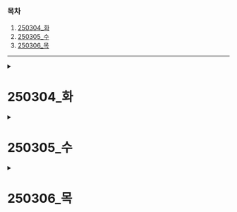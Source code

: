 ### 목차
1. [250304_화](#250304_화)
2. [250305_수](#250305_수)
3. [250306_목](#250306_목)
---
<details>
  <summary><h1>250304_화</h1></summary>

## 뉴스 기사 감성 분석 모델 학습

1. 경제 관련 뉴스 기사를 크롤링하여 만들어진 빅데이터를 분석하여 경제 시장 분위기의 긍정 /  부정 / 중립 여부를 평가하고자 했다.

2. 크롤링한 데이터는 긍정 / 부정 / 중립 여부가 라벨링 되어 있지 않고, 매 경제 뉴스 기사마다 직접 라벨링 할 수 없으므로 뉴스 데이터를 직접 학습하는 모델을 만들기는 어려웠다.

3. 따라서 외부에서 pre-trained된 모델을 불러와서 뉴스 데이터를 라벨링 하는 방법을 생각했다.

4. Bert 모델을 기반으로 한 모델들 중 한국어로 학습시킨 Klue-Bert 모델에 대해 학습했다. </br>
[klue-bert모델](https://huggingface.co/klue)

5. 모델링을 담당하는 팀원과 담당을 나누어 팀원은 klue-bert-base모델, 나는 Klue-Roberta-Large 모델을 사용하기로 했다.

### Klue-Roberta 학습 내용

1. klue-roberta 모델의 특징
    - KLUE(Korean Language Understanding Evaluation) 데이터셋으로 사전 학습된 RoBERTa 기반 모델이다.
    - RoBERTa는 원래 BERT의 개선 버전으로, 더 많은 데이터와 최적화된 학습 방법을 사용한다.
    - KLUE-RoBERTa는 한국어 텍스트에 대한 문맥 이해, 감성 분석, 개체명 인식, 관계 추출 등의 다양한 한국어 NLP 작업에 활용된다.
    - 한국어의 특성을 고려하여 학습되었기 때문에, 한국어 처리에 있어서 더 높은 성능을 보인다.

2. Hugging Face에서 다음과 같은 방법으로 사용할 수 있다.
```python
from transformers import AutoTokenizer, AutoModel

# 토크나이저와 모델 로드하기
tokenizer = AutoTokenizer.from_pretrained("klue/roberta-base")  # 또는 "klue/roberta-large"
model = AutoModel.from_pretrained("klue/roberta-base")  # 또는 "klue/roberta-large"

# 예시 텍스트
text = "안녕하세요, 한국어 자연어 처리 모델입니다."

# 토큰화 및 입력 준비
inputs = tokenizer(text, return_tensors="pt")

# 모델에 입력 전달하여 출력 얻기
outputs = model(**inputs)

# 출력의 마지막 히든 스테이트 가져오기
last_hidden_states = outputs.last_hidden_state
```

3. Klue-Roberta 모델은 추가 데이터셋으로 파인 튜닝 가능하다.</br>
[추가 데이터셋](https://github.com/ukairia777/finance_sentiment_corpus/blob/main/finance_data.csv)

```python 
from transformers import AutoTokenizer, AutoModelForSequenceClassification, Trainer, TrainingArguments
import torch
from datasets import load_dataset

# 1. 데이터 준비
# 여기서는 예시로 Hugging Face datasets 라이브러리 사용
# 실제로는 자신의 데이터셋을 준비해야 함
dataset = load_dataset("your_dataset")  # 또는 커스텀 데이터셋 로드

# 2. 토크나이저와 모델 로드
tokenizer = AutoTokenizer.from_pretrained("klue/roberta-base")
model = AutoModelForSequenceClassification.from_pretrained("klue/roberta-base", num_labels=len(dataset["train"].features["label"].names))

# 3. 데이터 전처리 함수
def preprocess_function(examples):
    return tokenizer(examples["text"], truncation=True, padding="max_length", max_length=128)

# 4. 데이터셋 전처리 적용
tokenized_datasets = dataset.map(preprocess_function, batched=True)

# 5. 학습 파라미터 설정
training_args = TrainingArguments(
    output_dir="./results",
    learning_rate=2e-5,
    per_device_train_batch_size=16,
    per_device_eval_batch_size=16,
    num_train_epochs=3,
    weight_decay=0.01,
    evaluation_strategy="epoch",
    save_strategy="epoch",
    load_best_model_at_end=True,
)

# 6. Trainer 초기화
trainer = Trainer(
    model=model,
    args=training_args,
    train_dataset=tokenized_datasets["train"],
    eval_dataset=tokenized_datasets["validation"],
    tokenizer=tokenizer,
)

# 7. 모델 학습
trainer.train()

# 8. 모델 저장
model.save_pretrained("./my_finetuned_klue_roberta")
tokenizer.save_pretrained("./my_finetuned_klue_roberta")
```

### 신용 평가 모델링을 위한 데이터셋 탐색

1. 캐글에서 초기에 찾은 데이터셋이 있었으나 138개 파일의 메타데이터로 분산돼 구성되어 있어서 사용하기가 어려웠다.

2. 새롭게 찾은 데이터셋</br>
[신용 평가 데이터셋](https://www.kaggle.com/datasets/ajay1735/hmeq-data)

</details>

<details>
  <summary><h1>250305_수</h1></summary>

### 뉴스 데이터 크롤링 및 피그마 와이어프레임 회의

- 뉴스 데이터 크롤링 속도가 느려 팀원 모두가 크롤링에 참여하기로 결정헀고, 팀장 주도 하에 프로젝트 와이어프레임에 대한 회의를 진행했다.

### 신용 평가 데이터셋 결정

- 신용 평가 모델링을 위해 새롭게 찾은 데이터셋은 주택담보대출에 대한 상환 여부 데이터여서 신용 평가 모델링을 하기에는 적절하지 않았다.

- 따라서 원래 찾았던 신용 평가 빅데이터를 사용하기로 결정했다.

### 신용 평가 빅데이터 분석을 위한 개인 학습

1. 데이터셋을 탐구해보니 DB 설계를 끝낸 데이터들을 DB를 파일로 만들어 놓은 형태였다.

2. 너무 대규모의 데이터여서 Colab에서 처리하려니 메모리 초과가 발생했다.

3. 팀원과 상의 후에 팀원은 카드 리볼빙 데이터셋을 찾아 분석하기로 했고 나는 새롭게 Hadoop 환경에서 Spark를 이용해서 데이터 처리를 하고 분석까지 진행하기로 결정했다.

4. Hadoop 환경과 Spark 모두 처음 써보는 프레임워크이기 때문에 환경 설정부터 사용하는 방법까지 새롭게 학습하기 시작했다다.

5. 윈도우 환경으로 진행하는 것보다 리눅스 환경으로 진행하는 것이 더 의미 있다고 판단해서 Docker 컨테이너 위에서 작업하기로 했다.

</details>

<details>
  <summary><h1>250306_목</h1></summary>

### Spark 개인 학습

- Docker를 이용한 Spark 사용 환경 설정

    1. 설치
     - Docker Desktop, Spark, Jupyter Notebook, JDK21 

    2. 파일
    - docker-compose.yml 작성
    ```docker
    services:
    spark-master:
        image: bitnami/spark:3.3.0
        container_name: spark-master
        environment:
        - SPARK_MODE=master
        - SPARK_RPC_AUTHENTICATION_ENABLED=no
        - SPARK_RPC_ENCRYPTION_ENABLED=no
        - SPARK_LOCAL_STORAGE_ENCRYPTION_ENABLED=no
        - SPARK_SSL_ENABLED=no
        ports:
        - '8080:8080'  # 마스터 웹 UI
        - '7077:7077'  # 마스터 포트
        volumes:
        - ./data:/home/jovyan/data

    spark-worker-1:
        image: bitnami/spark:3.3.0
        container_name: spark-worker-1
        environment:
        - SPARK_MODE=worker
        - SPARK_MASTER_URL=spark://spark-master:7077
        - SPARK_WORKER_MEMORY=8G
        - SPARK_WORKER_CORES=3
        - SPARK_RPC_AUTHENTICATION_ENABLED=no
        - SPARK_RPC_ENCRYPTION_ENABLED=no
        - SPARK_LOCAL_STORAGE_ENCRYPTION_ENABLED=no
        - SPARK_SSL_ENABLED=no
        volumes:
        - ./data:/home/jovyan/data
        depends_on:
        - spark-master

    spark-worker-2:
        image: bitnami/spark:3.3.0
        container_name: spark-worker-2
        environment:
        - SPARK_MODE=worker
        - SPARK_MASTER_URL=spark://spark-master:7077
        - SPARK_WORKER_MEMORY=8G
        - SPARK_WORKER_CORES=3
        - SPARK_RPC_AUTHENTICATION_ENABLED=no
        - SPARK_RPC_ENCRYPTION_ENABLED=no
        - SPARK_LOCAL_STORAGE_ENCRYPTION_ENABLED=no
        - SPARK_SSL_ENABLED=no
        volumes:
        - ./data:/home/jovyan/data
        depends_on:
        - spark-master

    spark-worker-3:
        image: bitnami/spark:3.3.0
        container_name: spark-worker-3
        environment:
        - SPARK_MODE=worker
        - SPARK_MASTER_URL=spark://spark-master:7077
        - SPARK_WORKER_MEMORY=8G
        - SPARK_WORKER_CORES=3
        - SPARK_RPC_AUTHENTICATION_ENABLED=no
        - SPARK_RPC_ENCRYPTION_ENABLED=no
        - SPARK_LOCAL_STORAGE_ENCRYPTION_ENABLED=no
        - SPARK_SSL_ENABLED=no
        volumes:
        - ./data:/home/jovyan/data
        depends_on:
        - spark-master

    jupyter:
        image: jupyter/pyspark-notebook:spark-3.3.0
        container_name: jupyter-pyspark
        environment:
        - JUPYTER_ENABLE_LAB=yes
        - SPARK_MASTER=spark://spark-master:7077 
        ports:
        - '8888:8888'  # Jupyter 노트북
        - '4040:4040'  # Spark 애플리케이션 UI
        volumes:
        - ./work:/home/jovyan/work
        - ./data:/home/jovyan/data
        depends_on:
        - spark-master

    ``` 
    3. docker-compose up 명령어 실행 후 로컬 url 접속

    4. spark session 생성
    ```python
        from pyspark.sql import SparkSession

        # 클러스터에 연결
        spark = SparkSession.builder \
            .appName("Distributed Analysis") \
            .master("spark://spark-master:7077") \
            .config("spark.executor.memory", "6g") \
            .config("spark.executor.cores", "2") \
            .config("spark.driver.memory", "6g") \
            .config("spark.sql.shuffle.partitions", "30") \
            .getOrCreate()
    ```

    5. 데이터 분석 진행

#### Trouble Shooting

```
Py4JJavaError                             Traceback (most recent call last)
Cell In[2], line 2
      1 # 디렉토리 내의 모든 Parquet 파일을 한 번에 읽기
----> 2 df = spark.read.parquet("/home/jovyan/data/parquet_files/train/")
      4 # 스키마 확인
      5 df.printSchema()

File /usr/local/spark/python/pyspark/sql/session.py:1706, in SparkSession.read(self)
   1669 @property
   1670 def read(self) -> DataFrameReader:
   1671     """
   1672     Returns a :class:`DataFrameReader` that can be used to read data
   1673     in as a :class:`DataFrame`.
   (...)
   1704     +---+------------+
   1705     """
-> 1706     return DataFrameReader(self)

File /usr/local/spark/python/pyspark/sql/readwriter.py:70, in DataFrameReader.__init__(self, spark)
     69 def __init__(self, spark: "SparkSession"):
---> 70     self._jreader = spark._jsparkSession.read()
     71     self._spark = spark

File /usr/local/spark/python/lib/py4j-0.10.9.7-src.zip/py4j/java_gateway.py:1322, in JavaMember.__call__(self, *args)
   1316 command = proto.CALL_COMMAND_NAME +\
   1317     self.command_header +\
   1318     args_command +\
   1319     proto.END_COMMAND_PART
   1321 answer = self.gateway_client.send_command(command)
-> 1322 return_value = get_return_value(
   1323     answer, self.gateway_client, self.target_id, self.name)
   1325 for temp_arg in temp_args:
   1326     if hasattr(temp_arg, "_detach"):

File /usr/local/spark/python/pyspark/errors/exceptions/captured.py:179, in capture_sql_exception.<locals>.deco(*a, **kw)
    177 def deco(*a: Any, **kw: Any) -> Any:
    178     try:
--> 179         return f(*a, **kw)
    180     except Py4JJavaError as e:
    181         converted = convert_exception(e.java_exception)

File /usr/local/spark/python/lib/py4j-0.10.9.7-src.zip/py4j/protocol.py:326, in get_return_value(answer, gateway_client, target_id, name)
    324 value = OUTPUT_CONVERTER[type](answer[2:], gateway_client)
    325 if answer[1] == REFERENCE_TYPE:
--> 326     raise Py4JJavaError(
    327         "An error occurred while calling {0}{1}{2}.\n".
    328         format(target_id, ".", name), value)
    329 else:
    330     raise Py4JError(
    331         "An error occurred while calling {0}{1}{2}. Trace:\n{3}\n".
    332         format(target_id, ".", name, value))

Py4JJavaError: An error occurred while calling o33.read.
: java.lang.IllegalStateException: LiveListenerBus is stopped.
	at org.apache.spark.scheduler.LiveListenerBus.addToQueue(LiveListenerBus.scala:92)
	at org.apache.spark.scheduler.LiveListenerBus.addToStatusQueue(LiveListenerBus.scala:75)
	at org.apache.spark.sql.internal.SharedState.<init>(SharedState.scala:115)
	at org.apache.spark.sql.SparkSession.$anonfun$sharedState$1(SparkSession.scala:143)
	at scala.Option.getOrElse(Option.scala:189)
	at org.apache.spark.sql.SparkSession.sharedState$lzycompute(SparkSession.scala:143)
	at org.apache.spark.sql.SparkSession.sharedState(SparkSession.scala:142)
	at org.apache.spark.sql.SparkSession.$anonfun$sessionState$2(SparkSession.scala:162)
	at scala.Option.getOrElse(Option.scala:189)
	at org.apache.spark.sql.SparkSession.sessionState$lzycompute(SparkSession.scala:160)
	at org.apache.spark.sql.SparkSession.sessionState(SparkSession.scala:157)
	at org.apache.spark.sql.DataFrameReader.<init>(DataFrameReader.scala:699)
	at org.apache.spark.sql.SparkSession.read(SparkSession.scala:783)
	at java.base/jdk.internal.reflect.NativeMethodAccessorImpl.invoke0(Native Method)
	at java.base/jdk.internal.reflect.NativeMethodAccessorImpl.invoke(NativeMethodAccessorImpl.java:77)
	at java.base/jdk.internal.reflect.DelegatingMethodAccessorImpl.invoke(DelegatingMethodAccessorImpl.java:43)
	at java.base/java.lang.reflect.Method.invoke(Method.java:568)
	at py4j.reflection.MethodInvoker.invoke(MethodInvoker.java:244)
	at py4j.reflection.ReflectionEngine.invoke(ReflectionEngine.java:374)
	at py4j.Gateway.invoke(Gateway.java:282)
	at py4j.commands.AbstractCommand.invokeMethod(AbstractCommand.java:132)
	at py4j.commands.CallCommand.execute(CallCommand.java:79)
	at py4j.ClientServerConnection.waitForCommands(ClientServerConnection.java:182)
	at py4j.ClientServerConnection.run(ClientServerConnection.java:106)
	at java.base/java.lang.Thread.run(Thread.java:833)
```
- LiveListenerBus is stopped. 에러는 spark session이 예기치 못하게 종료되었을 때 발생한다고 한다. 하지만 주피터 노트북 커널을 재실행하고 Docker를 재실행해서 spark session을 재생성해도 같은 오류가 발생했다.

- 여러가지를 확인해봤을 때 오류는 버전 불일치에서 일어난다는 것을 알게 되었다. Jupyter를 띄우는 Docker 노드에서는 Spark를 최신버전을 이용하고 master 노드와 worker 노드에서는 3.3.0 버전을 사용하고 있어서 발생한 문제였다.

- Jupyter의 Spark 버전을 3.3.0으로 바꿨지만 다른 오류가 발생하였다.

- 이 오류는 parquet 파일을 경로에서 찾지 못하는 오류였는데 원인은 Docker-compose 파일에서 Volumes에 등록된 data폴더 경로가 일치하지 않아서 생긴 문제였다.

- ./data : /home/jovyan/data 으로 모든 노드를 일치시켜준 뒤에 정상적으로 파일을 불러올 수 있었다.


### 브랜치 전략, 커밋/코딩 컨벤션 회의

</details>